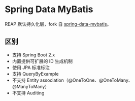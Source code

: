 # Spring Data MyBatis 
                                                                                                                                                              
REAP 默认持久化层，fork 自 [spring-data-mybatis](https://github.com/hatunet/spring-data-mybatis)。

## 区别

* 支持 Spring Boot 2.x
* 内置提供可扩展的 ID 生成机制
* 使用 JPA 标准标注
* 支持 QueryByExample
* 不支持 Entity association（@OneToOne、@OneToMany、@ManyToMany）
* 不支持 Auditing

